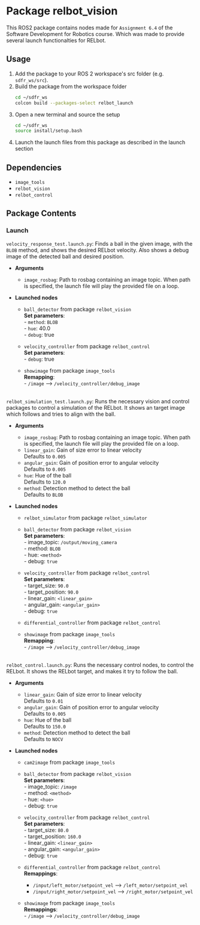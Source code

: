 # Package relbot_vision

This ROS2 package contains nodes made for `Assignment 6.4` of the Software Development for Robotics course. Which was made to provide several launch functionalties for RELbot.

## Usage

1. Add the package to your ROS 2 workspace's src folder (e.g. `sdfr_ws/src`).
2. Build the package from the workspace folder
   ```bash
   cd ~/sdfr_ws
   colcon build --packages-select relbot_launch
   ```
3. Open a new terminal and source the setup
   ```bash
   cd ~/sdfr_ws
   source install/setup.bash
   ```
4. Launch the launch files from this package as described in the launch section

## Dependencies

- `image_tools`
- `relbot_vision`
- `relbot_control`

## Package Contents

### Launch

`velocity_response_test.launch.py`: Finds a ball in the given image, with the `BLOB` method, and shows the desired RELbot velocity. Also shows a debug image of the detected ball and desired position.

- **Arguments**
   - `image_rosbag`: Path to rosbag containing an image topic. When path is specified, the launch file will play the provided file on a loop.

- **Launched nodes**
   - `ball_detector` from package `relbot_vision`  
      **Set parameters**:  
         - `method`: `BLOB`  
         - `hue`: 40.0  
         - `debug`: true   

   - `velocity_controller` from package `relbot_control`  
      **Set parameters**:  
         - `debug`: true

   - `showimage` from package `image_tools`  
      **Remapping**:  
         - `/image` --> `/velocity_controller/debug_image`  
&nbsp;

`relbot_simulation_test.launch.py`: Runs the necessary vision and control packages to control a simulation of the RELbot. It shows an target image which follows and tries to align with the ball.

- **Arguments**
   - `image_rosbag`: Path to rosbag containing an image topic. When path is specified, the launch file will play the provided file on a loop.
   - `linear_gain`: Gain of size error to linear velocity  
   Defaults to `0.005`
   - `angular_gain`: Gain of position error to angular velocity  
   Defaults to `0.005`
   - `hue`: Hue of the ball  
   Defaults to `120.0`
   - `method`: Detection method to detect the ball  
   Defaults to `BLOB`


- **Launched nodes**
   - `relbot_simulator` from package `relbot_simulator`
   - `ball_detector` from package `relbot_vision`  
      **Set parameters**:  
         - image_topic: `/output/moving_camera`  
         - method: `BLOB`  
         - hue: `<method>`  
         - debug: `true`   

   - `velocity_controller` from package `relbot_control`  
      **Set parameters**:  
         - target_size: `90.0`  
         - target_position: `90.0`  
         - linear_gain: `<linear_gain>`  
         - angular_gain: `<angular_gain>`  
         - debug: `true`

   - `differential_controller` from package `relbot_control`  

   - `showimage` from package `image_tools`  
      **Remapping**:  
         - `/image` --> `/velocity_controller/debug_image`  
&nbsp;

`relbot_control.launch.py`: Runs the necessary control nodes, to control the RELbot. It shows the RELbot target, and makes it try to follow the ball.

- **Arguments**
   - `linear_gain`: Gain of size error to linear velocity  
   Defaults to `0.01`
   - `angular_gain`: Gain of position error to angular velocity  
   Defaults to `0.005`
   - `hue`: Hue of the ball  
   Defaults to `150.0`
   - `method`: Detection method to detect the ball  
   Defaults to `NOCV`


- **Launched nodes**
   - `cam2image` from package `image_tools`
   - `ball_detector` from package `relbot_vision`  
      **Set parameters**:  
         - image_topic: `/image`  
         - method: `<method>`  
         - hue: `<hue>`  
         - debug: `true`   

   - `velocity_controller` from package `relbot_control`  
      **Set parameters**:  
         - target_size: `80.0`  
         - target_position: `160.0`  
         - linear_gain: `<linear_gain>`  
         - angular_gain: `<angular_gain>`  
         - debug: `true`

   - `differential_controller` from package `relbot_control`  
      **Remappings**:  
      - `/input/left_motor/setpoint_vel` --> `/left_motor/setpoint_vel`
      - `/input/right_motor/setpoint_vel` --> `/right_motor/setpoint_vel`

   - `showimage` from package `image_tools`  
      **Remappings**:  
         - `/image` --> `/velocity_controller/debug_image`